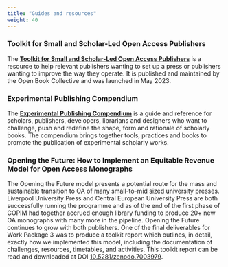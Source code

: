 ```yaml
---
title: "Guides and resources"
weight: 40
---
```


### Toolkit for Small and Scholar-Led Open Access Publishers

The **[Toolkit for Small and Scholar-Led Open Access Publishers](https://toolkit.openbookcollective.org/)** is a resource to help relevant publishers wanting to set up a press or publishers wanting to improve the way they operate. It is published and maintained by the Open Book Collective and was launched in May 2023.

### Experimental Publishing Compendium

The **[Experimental Publishing Compendium](https://compendium.copim.ac.uk/)** is a guide and reference for scholars, publishers, developers, librarians and designers who want to challenge, push and redefine the shape, form and rationale of scholarly books. The compendium brings together tools, practices and books to promote the publication of experimental scholarly works.

### Opening the Future: How to Implement an Equitable Revenue Model for Open Access Monographs

The Opening the Future model presents a potential route for the mass and sustainable transition to OA of many small-to-mid sized university presses. Liverpool University Press and Central European University Press are both successfully running the programme and as of the end of the first phase of COPIM had together accrued enough library funding to produce 20+ new OA monographs with many more in the pipeline. Opening the Future continues to grow with both publishers. One of the final deliverables for Work Package 3 was to produce a toolkit report which outlines, in detail, exactly how we implemented this model, including the documentation of challenges, resources, timetables, and activities. This toolkit report can be read and downloaded at DOI [10.5281/zenodo.7003979](https://zenodo.org/record/7003979). 
